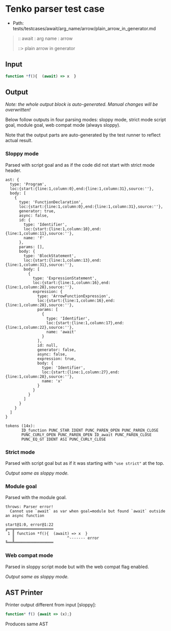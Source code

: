 # Tenko parser test case

- Path: tests/testcases/await/arg_name/arrow/plain_arrow_in_generator.md

> :: await : arg name : arrow
>
> ::> plain arrow in generator

## Input

`````js
function *f(){  (await) => x  }
`````

## Output

_Note: the whole output block is auto-generated. Manual changes will be overwritten!_

Below follow outputs in four parsing modes: sloppy mode, strict mode script goal, module goal, web compat mode (always sloppy).

Note that the output parts are auto-generated by the test runner to reflect actual result.

### Sloppy mode

Parsed with script goal and as if the code did not start with strict mode header.

`````
ast: {
  type: 'Program',
  loc:{start:{line:1,column:0},end:{line:1,column:31},source:''},
  body: [
    {
      type: 'FunctionDeclaration',
      loc:{start:{line:1,column:0},end:{line:1,column:31},source:''},
      generator: true,
      async: false,
      id: {
        type: 'Identifier',
        loc:{start:{line:1,column:10},end:{line:1,column:11},source:''},
        name: 'f'
      },
      params: [],
      body: {
        type: 'BlockStatement',
        loc:{start:{line:1,column:13},end:{line:1,column:31},source:''},
        body: [
          {
            type: 'ExpressionStatement',
            loc:{start:{line:1,column:16},end:{line:1,column:28},source:''},
            expression: {
              type: 'ArrowFunctionExpression',
              loc:{start:{line:1,column:16},end:{line:1,column:28},source:''},
              params: [
                {
                  type: 'Identifier',
                  loc:{start:{line:1,column:17},end:{line:1,column:22},source:''},
                  name: 'await'
                }
              ],
              id: null,
              generator: false,
              async: false,
              expression: true,
              body: {
                type: 'Identifier',
                loc:{start:{line:1,column:27},end:{line:1,column:28},source:''},
                name: 'x'
              }
            }
          }
        ]
      }
    }
  ]
}

tokens (14x):
       ID_function PUNC_STAR IDENT PUNC_PAREN_OPEN PUNC_PAREN_CLOSE
       PUNC_CURLY_OPEN PUNC_PAREN_OPEN ID_await PUNC_PAREN_CLOSE
       PUNC_EQ_GT IDENT ASI PUNC_CURLY_CLOSE
`````

### Strict mode

Parsed with script goal but as if it was starting with `"use strict"` at the top.

_Output same as sloppy mode._

### Module goal

Parsed with the module goal.

`````
throws: Parser error!
  Cannot use `await` as var when goal=module but found `await` outside an async function

start@1:0, error@1:22
╔══╦═════════════════
 1 ║ function *f(){  (await) => x  }
   ║                       ^------- error
╚══╩═════════════════

`````


### Web compat mode

Parsed in sloppy script mode but with the web compat flag enabled.

_Output same as sloppy mode._

## AST Printer

Printer output different from input [sloppy]:

````js
function* f() {await => (x);}
````

Produces same AST
